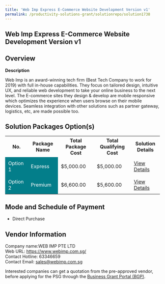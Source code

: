 ```yaml
---
title: 'Web Imp Express E-Commerce Website Development Version v1'
permalink: /productivity-solutions-grant/solutionrepo/solution1738
---
```


## Web Imp Express E-Commerce Website Development Version v1

## Overview

**Description**

Web Imp is an award-winning tech firm (Best Tech Company to work for 2019) with full in-house capabilities. They focus on tailored design, intuitive UX, and reliable web development to take your online business to the next level. The E-commerce sites they design & develop are mobile responsive which optimizes the experience when users browse on their mobile devices. Seamless integration with other solutions such as partner gateway, logistics, etc, are made possible too.

## Solution Packages Option(s)

<table>
<tr>
<th><b>No.</b></th>
<th><b>Package Name</b></th>
<th><b>Total Package Cost</b></th>
<th><b>Total Qualifying Cost</b></th>
<th><b>Solution Details</b></th>
</tr>
<tr>
<td style='padding: 10px; background-color: #037E8A; color: #FFFFFF;'>Option 1</td>
<td style='padding: 10px; background-color: #037E8A; color: #FFFFFF;'>Express</td>
<td style='padding: 10px;'>$5,000.00</td>
<td style='padding: 10px;'>$5,000.00</td>
<td style='padding: 10px;'><a href='/images/psg/WEB_IMP_Web_Imp_Express_ECommerce_Website_Development_Verv1_Desensitised_Annex3_Part1.pdf' target='_blank'>View Details</a></td>
</tr>
<tr>
<td style='padding: 10px; background-color: #037E8A; color: #FFFFFF;'>Option 2</td>
<td style='padding: 10px; background-color: #037E8A; color: #FFFFFF;'>Premium</td>
<td style='padding: 10px;'>$6,600.00</td>
<td style='padding: 10px;'>$5,600.00</td>
<td style='padding: 10px;'><a href='/images/psg/WEB_IMP_Web_Imp_Express_ECommerce_Website_Development_Verv1_Desensitised_Annex3_Part2.pdf' target='_blank'>View Details</a></td>
</tr>
</table>

## Mode and Schedule of Payment

 - Direct Purchase

## Vendor Information

 Company name:WEB IMP PTE LTD<br>Web URL: https://www.webimp.com.sg/ <br>Contact Hotline: 63346659 <br>Contact Email: sales@webimp.com.sg 

Interested companies can get a quotation from the pre-approved vendor, before applying for the PSG through the <a href='https://www.businessgrants.gov.sg/' target='_blank' rel='noopener'>Business Grant Portal (BGP)</a>.

<script src="/jquery/resize-tables.js"></script>
